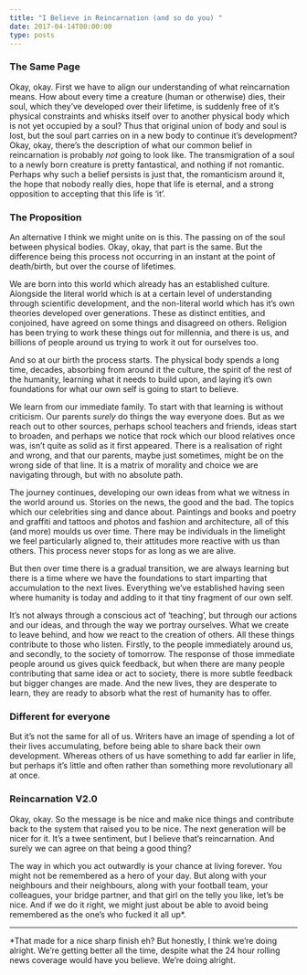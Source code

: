 ```yaml
---
title: "I Believe in Reincarnation (and so do you) "
date: 2017-04-14T00:00:00
type: posts
---
```

<h3>The Same Page</h3>
Okay, okay. First we have to align our understanding of what reincarnation means. How about every time a creature (human or otherwise) dies, their soul, which they’ve developed over their lifetime, is suddenly free of it’s physical constraints and whisks itself over to another physical body which is not yet occupied by a soul? Thus that original union of body and soul is lost, but the soul part carries on in a new body to continue it’s development? Okay, okay, there’s the description of what our common belief in reincarnation is probably <em>not</em> going to look like. The transmigration of a soul to a newly born creature is pretty fantastical, and nothing if not romantic. Perhaps why such a belief persists is just that, the romanticism around it, the hope that nobody really dies, hope that life is eternal, and a strong opposition to accepting that this life is ‘it’.
<h3>The Proposition</h3>
An alternative I think we might unite on is this. The passing on of the soul between physical bodies. Okay, okay, that part is the same. But the difference being this process not occurring in an instant at the point of death/birth, but over the course of lifetimes.

We are born into this world which already has an established culture. Alongside the literal world which is at a certain level of understanding through scientific development, and the non-literal world which has it’s own theories developed over generations. These as distinct entities, and conjoined, have agreed on some things and disagreed on others. Religion has been trying to work these things out for millennia, and there is us, and billions of people around us trying to work it out for ourselves too.

And so at our birth the process starts. The physical body spends a long time, decades, absorbing from around it the culture, the spirit of the rest of the humanity, learning what it needs to build upon, and laying it’s own foundations for what our own self is going to start to believe.

We learn from our immediate family. To start with that learning is without criticism. Our parents <em>surely</em> do things the way everyone does. But as we reach out to other sources, perhaps school teachers and friends, ideas start to broaden, and perhaps we notice that rock which our blood relatives once was, isn’t quite as solid as it first appeared. There is a realisation of right and wrong, and that our parents, maybe just sometimes, might be on the wrong side of that line. It is a matrix of morality and choice we are navigating through, but with no absolute path.

The journey continues, developing our own ideas from what we witness in the world around us. Stories on the news, the good and the bad. The topics which our celebrities sing and dance about. Paintings and books and poetry and graffiti and tattoos and photos and fashion and architecture, all of this (and more) moulds us over time. There may be individuals in the limelight we feel particularly aligned to, their attitudes more reactive with us than others. This process never stops for as long as we are alive.

But then over time there is a gradual transition, we are always learning but there is a time where we have the foundations to start imparting that accumulation to the next lives. Everything we’ve established having seen where humanity is today and adding to it that tiny fragment of our own self.

It’s not always through a conscious act of ‘teaching’, but through our actions and our ideas, and through the way we portray ourselves. What we create to leave behind, and how we react to the creation of others. All these things contribute to those who listen. Firstly, to the people immediately around us, and secondly, to the society of tomorrow. The response of those immediate people around us gives quick feedback, but when there are many people contributing that same idea or act to society, there is more subtle feedback but bigger changes are made. And the new lives, they are desperate to learn, they are ready to absorb what the rest of humanity has to offer.
<h3>Different for everyone</h3>
But it’s not the same for all of us. Writers have an image of spending a lot of their lives accumulating, before being able to share back their own development. Whereas others of us have something to add far earlier in life, but perhaps it’s little and often rather than something more revolutionary all at once.
<h3>Reincarnation V2.0</h3>
Okay, okay. So the message is be nice and make nice things and contribute back to the system that raised you to be nice. The next generation will be nicer for it. It’s a twee sentiment, but I believe that’s reincarnation. And surely we can agree on that being a good thing?

The way in which you act outwardly is your chance at living forever. You might not be remembered as a hero of your day. But along with your neighbours and their neighbours, along with your football team, your colleagues, your bridge partner, and that girl on the telly you like, let’s be nice. And if we do it right, we might just about be able to avoid being remembered as the one’s who fucked it all up*.

<hr />

*That made for a nice sharp finish eh? But honestly, I think we’re doing alright. We’re getting better all the time, despite what the 24 hour rolling news coverage would have you believe. We’re doing alright.
